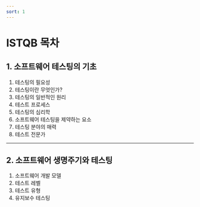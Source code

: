 ```yaml
---
sort: 1
---
```


# ISTQB 목차  

## 1. 소프트웨어 테스팅의 기초
   1. 테스팅의 필요성
   2. 테스팅이란 무엇인가?
   3. 테스팅의 일반적인 원리
   4. 테스트 프로세스
   5. 테스팅의 심리학
   6. 소프트웨어 테스팅을 제약하는 요소
   7. 테스팅 분야의 매력
   8. 테스트 전문가

------------------------------
## 2. 소프트웨어 생명주기와 테스팅
 1. 소프트웨어 개발 모델
 2. 테스트 레벨
 3. 테스트 유형
 4. 유지보수 테스팅